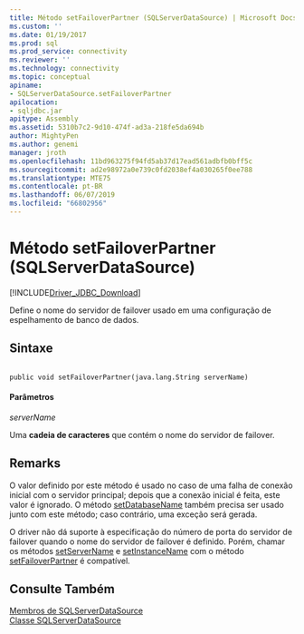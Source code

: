 ```yaml
---
title: Método setFailoverPartner (SQLServerDataSource) | Microsoft Docs
ms.custom: ''
ms.date: 01/19/2017
ms.prod: sql
ms.prod_service: connectivity
ms.reviewer: ''
ms.technology: connectivity
ms.topic: conceptual
apiname:
- SQLServerDataSource.setFailoverPartner
apilocation:
- sqljdbc.jar
apitype: Assembly
ms.assetid: 5310b7c2-9d10-474f-ad3a-218fe5da694b
author: MightyPen
ms.author: genemi
manager: jroth
ms.openlocfilehash: 11bd963275f94fd5ab37d17ead561adbfb0bff5c
ms.sourcegitcommit: ad2e98972a0e739c0fd2038ef4a030265f0ee788
ms.translationtype: MTE75
ms.contentlocale: pt-BR
ms.lasthandoff: 06/07/2019
ms.locfileid: "66802956"
---
```

# <a name="setfailoverpartner-method-sqlserverdatasource"></a>Método setFailoverPartner (SQLServerDataSource)
[!INCLUDE[Driver_JDBC_Download](../../../includes/driver_jdbc_download.md)]

  Define o nome do servidor de failover usado em uma configuração de espelhamento de banco de dados.  
  
## <a name="syntax"></a>Sintaxe  
  
```  
  
public void setFailoverPartner(java.lang.String serverName)  
```  
  
#### <a name="parameters"></a>Parâmetros  
 *serverName*  
  
 Uma **cadeia de caracteres** que contém o nome do servidor de failover.  
  
## <a name="remarks"></a>Remarks  
 O valor definido por este método é usado no caso de uma falha de conexão inicial com o servidor principal; depois que a conexão inicial é feita, este valor é ignorado. O método [setDatabaseName](../../../connect/jdbc/reference/setdatabasename-method-sqlserverdatasource.md) também precisa ser usado junto com este método; caso contrário, uma exceção será gerada.  
  
 O driver não dá suporte à especificação do número de porta do servidor de failover quando o nome do servidor de failover é definido. Porém, chamar os métodos [setServerName](../../../connect/jdbc/reference/setservername-method-sqlserverdatasource.md) e [setInstanceName](../../../connect/jdbc/reference/setinstancename-method-sqlserverdatasource.md) com o método [setFailoverPartner](../../../connect/jdbc/reference/setfailoverpartner-method-sqlserverdatasource.md) é compatível.  
  
## <a name="see-also"></a>Consulte Também  
 [Membros de SQLServerDataSource](../../../connect/jdbc/reference/sqlserverdatasource-members.md)   
 [Classe SQLServerDataSource](../../../connect/jdbc/reference/sqlserverdatasource-class.md)  
  
  
